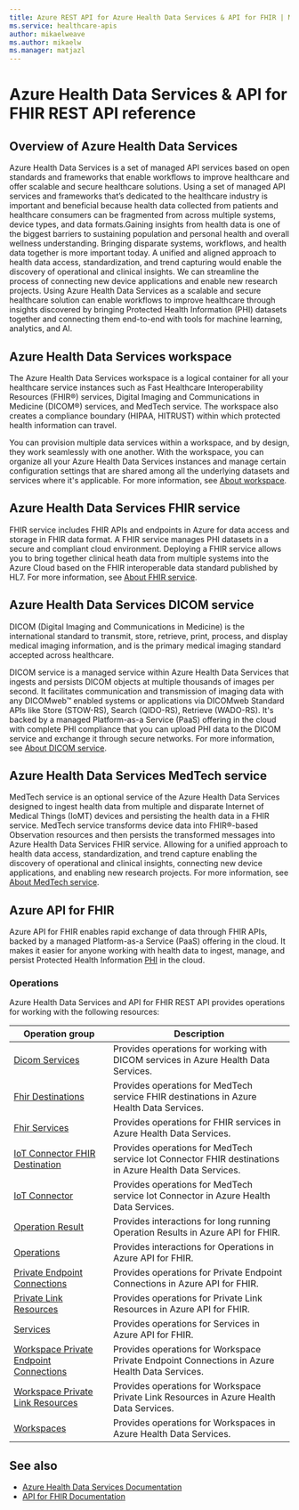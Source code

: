 ```yaml
---
title: Azure REST API for Azure Health Data Services & API for FHIR | Microsoft Docs
ms.service: healthcare-apis
author: mikaelweave
ms.author: mikaelw
ms.manager: matjazl
---
```


# Azure Health Data Services & API for FHIR REST API reference

## Overview of Azure Health Data Services

Azure Health Data Services is a set of managed API services based on open standards and frameworks that enable workflows to improve healthcare and offer scalable and secure healthcare solutions. Using a set of managed API services and frameworks that’s dedicated to the healthcare industry is important and beneficial because health data collected from patients and healthcare consumers can be fragmented from across multiple systems, device types, and data formats.Gaining insights from health data is one of the biggest barriers to sustaining population and personal health and overall wellness understanding. Bringing disparate systems, workflows, and health data together is more important today. A unified and aligned approach to health data access, standardization, and trend capturing would enable the discovery of operational and clinical insights. We can streamline the process of connecting new device applications and enable new research projects. Using Azure Health Data Services as a scalable and secure healthcare solution can enable workflows to improve healthcare through insights discovered by bringing Protected Health Information (PHI) datasets together and connecting them end-to-end with tools for machine learning, analytics, and AI.

## Azure Health Data Services workspace

The Azure Health Data Services workspace is a logical container for all your healthcare service instances such as Fast Healthcare Interoperability Resources (FHIR®) services, Digital Imaging and Communications in Medicine (DICOM®) services, and MedTech service. The workspace also creates a compliance boundary (HIPAA, HITRUST) within which protected health information can travel.

You can provision multiple data services within a workspace, and by design, they work seamlessly with one another. With the workspace, you can organize all your Azure Health Data Services instances and manage certain configuration settings that are shared among all the underlying datasets and services where it's applicable. For more information, see [About workspace](https://docs.microsoft.com/azure/healthcare-apis/workspace-overview).

## Azure Health Data Services FHIR service

FHIR service includes FHIR APIs and endpoints in Azure for data access and storage in FHIR data format. A FHIR service manages PHI datasets in a secure and compliant cloud environment. Deploying a FHIR service allows you to bring together clinical heath data from multiple systems into the Azure Cloud based on the FHIR interoperable data standard published by HL7. For more information, see [About FHIR service](https://review.docs.microsoft.com/azure/healthcare-apis/fhir/overview).

## Azure Health Data Services DICOM service

DICOM (Digital Imaging and Communications in Medicine) is the international standard to transmit, store, retrieve, print, process, and display medical imaging information, and is the primary medical imaging standard accepted across healthcare. 

DICOM service is a managed service within Azure Health Data Services that ingests and persists DICOM objects at multiple thousands of images per second. It facilitates communication and transmission of imaging data with any DICOMweb™ enabled systems or applications via DICOMweb Standard APIs like Store (STOW-RS), Search (QIDO-RS), Retrieve (WADO-RS). It's backed by a managed Platform-as-a Service (PaaS) offering in the cloud with complete PHI compliance that you can upload PHI data to the DICOM service and exchange it through secure networks. For more information, see [About DICOM service](https://docs.microsoft.com/azure/healthcare-apis/dicom/dicom-services-overview).

## Azure Health Data Services MedTech service

MedTech service is an optional service of the Azure Health Data Services designed to ingest health data from multiple and disparate Internet of Medical Things (IoMT) devices and persisting the health data in a FHIR service. MedTech service transforms device data into FHIR®-based Observation resources and then persists the transformed messages into Azure Health Data Services FHIR service. Allowing for a unified approach to health data access, standardization, and trend capture enabling the discovery of operational and clinical insights, connecting new device applications, and enabling new research projects. For more information, see [About MedTech service](https://docs.microsoft.com/azure/healthcare-apis/iot/iot-connector-overview).

## Azure API for FHIR

Azure API for FHIR enables rapid exchange of data through FHIR APIs, backed by a managed Platform-as-a Service (PaaS) offering in the cloud. It makes it easier for anyone working with health data to ingest, manage, and persist Protected Health Information [PHI](https://www.hhs.gov/answers/hipaa/what-is-phi/index.html) in the cloud.

### Operations

Azure Health Data Services and API for FHIR REST API provides operations for working with the following resources:

| Operation group | Description                                                        |
|-----------------|--------------------------------------------------------------------|
| [Dicom Services](/rest/api/healthcareapis/dicom-services) | Provides operations for working with DICOM services in Azure Health Data Services. |
| [Fhir Destinations](/rest/api/healthcareapis/fhir-destinations) | Provides operations for MedTech service FHIR destinations in Azure Health Data Services. |
| [Fhir Services](/rest/api/healthcareapis/fhir-destinations) | Provides operations for FHIR services in Azure Health Data Services. |
| [IoT Connector FHIR Destination](/rest/api/healthcareapis/iot-connector-fhir-destinations) | Provides operations for MedTech service Iot Connector FHIR destinations in Azure Health Data Services. |
| [IoT Connector](/rest/api/healthcareapis/iot-connector) | Provides operations for MedTech service Iot Connector in Azure Health Data Services. |
| [Operation Result](/rest/api/healthcareapis/operation-result) | Provides interactions for long running Operation Results in Azure API for FHIR. |
| [Operations](/rest/api/healthcareapis/operations) | Provides interactions for Operations in Azure API for FHIR. |
| [Private Endpoint Connections](/rest/api/healthcareapis/private-endpoint-connections) | Provides operations for Private Endpoint Connections in Azure API for FHIR. |
| [Private Link Resources](/rest/api/healthcareapis/private-link-resources) | Provides operations for Private Link Resources in Azure API for FHIR. |
| [Services](/rest/api/healthcareapis/services) | Provides operations for Services in Azure API for FHIR. |
| [Workspace Private Endpoint Connections](/rest/api/healthcareapis/workspace-private-endpoint-connections) | Provides operations for Workspace Private Endpoint Connections in Azure Health Data Services. |
| [Workspace Private Link Resources](/rest/api/healthcareapis/workspace-private-link-resources) | Provides operations for Workspace Private Link Resources in Azure Health Data Services. |
| [Workspaces](/rest/api/healthcareapis/workspaces) | Provides operations for Workspaces in Azure Health Data Services. |


## See also

* [Azure Health Data Services Documentation](https://docs.microsoft.com/azure/healthcare-apis/)
* [API for FHIR Documentation](https://docs.microsoft.com/azure/healthcare-apis/azure-api-for-fhir/)
